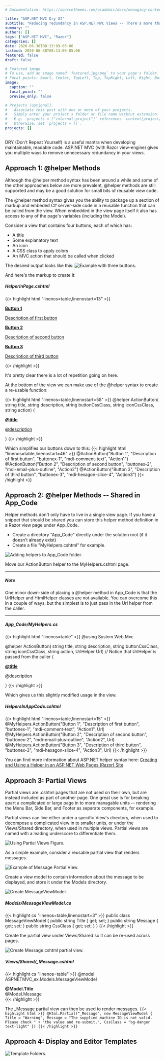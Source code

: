 ```yaml
---
# Documentation: https://sourcethemes.com/academic/docs/managing-content/

title: "ASP.NET MVC Dry UI"
subtitle: "Reducing redundancy in ASP.NET MVC Views -- There's more than one way to do it."
summary: ""
authors: []
tags: ["ASP.NET MVC", "Razor"]
categories: []
date: 2020-06-30T08:13:09-05:00
lastmod: 2020-06-30T08:13:09-05:00
featured: false
draft: false

# Featured image
# To use, add an image named `featured.jpg/png` to your page's folder.
# Focal points: Smart, Center, TopLeft, Top, TopRight, Left, Right, BottomLeft, Bottom, BottomRight.
image:
  caption: ""
  focal_point: ""
  preview_only: false

# Projects (optional).
#   Associate this post with one or more of your projects.
#   Simply enter your project's folder or file name without extension.
#   E.g. `projects = ["internal-project"]` references `content/project/deep-learning/index.md`.
#   Otherwise, set `projects = []`.
projects: []
---
```


DRY (Don't Repeat Yourself) is a useful mantra when developing 
maintainable, readable code. ASP.NET MVC (with Razor view-engine)
gives you multiple ways to remove unnecessary redundancy in your views.


## Approach 1: @helper Methods

Although the @helper method syntax has been around a while and 
some of the other approaches below are more prevalent, @helper
methods are still supported and may be a good solution for small
bits of reusable view code.

The @helper method syntax gives you the ability to package up a section of
markup and embeded C# server-side code in a reusable function that can be
called from the view.  When embedded in the view page itself it also has
access to any of the page's variables (including the Model).

Consider a view that contains four buttons, each of which has:
* A title
* Some explanatory text
* An icon
* A CSS class to apply colors
* An MVC action that should be called when clicked 

The desired output looks like this:
![Example with three buttons.](ex01.png "Example 1")

And here's the markup to create it:

##### HelperInPage.cshtml

 {{< highlight html "linenos=table,linenostart=13" >}}
<a href='@Url.Action("Action1")'
   class="buttonex buttonex-1">
    <div class="text-left">
        <i class="mdi mdi-comment-text"></i>
        <b>Button 1</b>
        <p class="mb-0">Description of first button</p>
    </div>
</a>

<a href='@Url.Action("Action2")'
   class="buttonex buttonex-2">
    <div class="text-left">
        <i class="mdi mdi-email-plus-outline"></i>
        <b>Button 2</b>
        <p class="mb-0">Description of second button</p>
    </div>
</a>


<a href='@Url.Action("Action3")'
   class="buttonex buttonex-3">
    <div class="text-left">
        <i class="mdi mdi-hexagon-slice-4"></i>
        <b>Button 3</b>
        <p class="mb-0">Description of third button</p>
    </div>
</a>
{{< /highlight >}}

It's pretty clear there is a lot of repetition going on here.

At the bottom of the view we can make use of the @helper syntax to
create a re-usable function:

{{< highlight html "linenos=table,linenostart=58" >}}
@helper ActionButton(
    string title, string description,
    string buttonCssClass, string iconCssClass,
    string action)
{
    <a href='@Url.Action(action)'
       class="buttonex @buttonCssClass">
        <div class="text-left">
            <i class="mdi @iconCssClass"></i>
            <b>@title</b>
            <p class="mb-0">@description</p>
        </div>
    </a>
}
{{< /highlight >}}

Which simplifies our buttons down to this:
{{< highlight html "linenos=table,linenostart=46" >}}
    @ActionButton("Button 1", "Description of first button", "buttonex-1", "mdi-comment-text", "Action1")
    @ActionButton("Button 2", "Description of second button", "buttonex-2", "mdi-email-plus-outline", "Action2")
    @ActionButton("Button 3", "Description of third button", "buttonex-3", "mdi-hexagon-slice-4", "Action3")
{{< /highlight >}}

## Approach 2: @helper Methods -- Shared in App_Code

Helper methods don't only have to live in a single view page.
If you have a snippet that should be shared 
you can store this helper method definition in a Razor view page under
App_Code.

* Create a directory "App_Code" directly under the solution root
  (if it doesn't already exist)
* Create a file "MyHelpers.cshtml" for example.

![Adding helpers to App_Code folder.](appcode-helper-vs.png "App_Code Helpers")

Move our ActionButton helper to the MyHelpers.cshtml page.

---
##### Note

One minor down-side of placing a @helper method in App_Code is that the UrlHelper and HtmlHelper classes  are not available.  You can overcome this in a couple of ways, but the simplest is to just pass in the Url helper from the caller. 

---

##### App_Code/MyHelpers.cs
{{< highlight html "linenos=table" >}}
@using System.Web.Mvc

@helper ActionButton(
    string title, string description,
    string buttonCssClass, string iconCssClass,
    string action,
    UrlHelper Url) // Notice that UrlHelper is passed from the caller
{
    <a href='@Url.Action(action)'
       class="buttonex @buttonCssClass">
        <div class="text-left">
            <i class="mdi @iconCssClass"></i>
            <b>@title</b>
            <p class="mb-0">@description</p>
        </div>
    </a>
}
{{< /highlight >}}

Which gives us this slightly modified usage in the view.

##### HelpersInAppCode.cshtml
{{< highlight html "linenos=table,linenostart=15" >}}
@MyHelpers.ActionButton("Button 1", "Description of first button",
    "buttonex-1", "mdi-comment-text", "Action1", Url)
@MyHelpers.ActionButton("Button 2", "Description of second button",
    "buttonex-2", "mdi-email-plus-outline", "Action2", Url)
@MyHelpers.ActionButton("Button 3", "Description of third button",
    "buttonex-3", "mdi-hexagon-slice-4", "Action3", Url)
{{< /highlight >}}

You can find more information about ASP.NET helper syntax here:
[Creating and Using a Helper in an ASP.NET Web Pages (Razor) Site](https://docs.microsoft.com/en-us/aspnet/web-pages/overview/ui-layouts-and-themes/creating-and-using-a-helper-in-an-aspnet-web-pages-site)

## Approach 3: Partial Views

Partial views are .cshtml pages that are not used on their own, but
are instead included as part of another page.  One great use is for
breaking apart a complicated or large page in to more managable
units -- rendering the Menu Bar, Side Bar, and Footer as separate
components, for example.

Partial views can live either under a specific View's directory,
when used to decompose a complicated view in to smaller units, or
under the Views/Shared directory, when used in multiple views.  Partial views are
named with a leading underscore to differentiate them.

![Using Partial Views Figure.](PartialViewsFigure1.png "Partial Views")

As a simple example, consider a reusable partial view that renders
messages.

![Example of Message Partial View.](MessageExample.png "Example of _Message Partial View")

Create a view model to contain information about the message to
be displayed, and store it under the Models directory.

![Create MessageViewModel.](MessageViewModel.png "MessageViewModel.cs")

##### Models/MessageViewModel.cs
{{< highlight cs "linenos=table,linenostart=3" >}}
public class MessageViewModel
{
    public string Title { get; set; }
    public string Message { get; set; }
    public string CssClass { get; set; }
}
{{< /highlight >}}

Create the partial view under Views/Shared so it can be re-used across pages.

![Create Message.cshtml partial view.](PartialViewsMessagePage.png "_Message.cshtml")

##### Views/Shared/\_Message.cshtml
{{< highlight cs "linenos=table" >}}
@model ASPNETMVC_ex.Models.MessageViewModel
<div class="card mb-3">
    <div class="card-header @Model.CssClass">
        <b>@Model.Title</b>
    </div>
    <div class="card-body p-3">
        @Model.Message
    </div>
</div>
{{< /highlight >}}

The \_Message partial view can then be used to render messages.
`
{{< highlight html >}}
@Html.Partial("_Message", new MessageViewModel
{
    Title = "Warning",
    Message = "The supplied machine ID is not valid.  Please check " +
        "the value and re-submit.",
    CssClass = "bg-danger text-light"
})
{{< /highlight >}}
`


## Approach 4: Display and Editor Templates

![Template Folders.](DisplayEditorTemplatesFolder.png "Template Folders")
